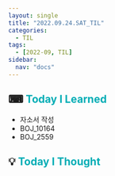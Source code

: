 ```yaml
---
layout: single
title: "2022.09.24.SAT_TIL"
categories:
  - TIL
tags:
  - [2022-09, TIL]
sidebar:
  nav: "docs"
---
```


## ⌨ <a style="color:#00adb5">Today I Learned</a>

- 자소서 작성
- BOJ_10164
- BOJ_2559

## 💡 <a style="color:#00adb5">Today I Thought</a>

